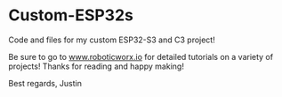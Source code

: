 # Custom-ESP32s
Code and files for my custom ESP32-S3 and C3 project!

Be sure to go to www.roboticworx.io for detailed tutorials on a variety of projects! 
Thanks for reading and happy making!

Best regards,
Justin

